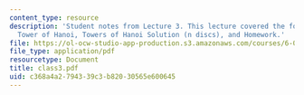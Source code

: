 ```yaml
---
content_type: resource
description: 'Student notes from Lecture 3. This lecture covered the following topics:
  Tower of Hanoi, Towers of Hanoi Solution (n discs), and Homework.'
file: https://ol-ocw-studio-app-production.s3.amazonaws.com/courses/6-090-building-programming-experience-a-lead-in-to-6-001-january-iap-2005/c368a4a2794339c3b82030565e600645_class3.pdf
file_type: application/pdf
resourcetype: Document
title: class3.pdf
uid: c368a4a2-7943-39c3-b820-30565e600645
---
```

